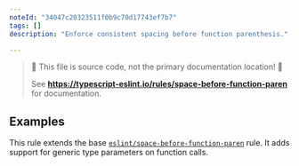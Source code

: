 ```yaml
---
noteId: "34047c20323511f0b9c70d17743ef7b7"
tags: []
description: "Enforce consistent spacing before function parenthesis."

---
```


> 🛑 This file is source code, not the primary documentation location! 🛑
>
> See **https://typescript-eslint.io/rules/space-before-function-paren** for documentation.

## Examples

This rule extends the base [`eslint/space-before-function-paren`](https://eslint.org/docs/rules/space-before-function-paren) rule.
It adds support for generic type parameters on function calls.
